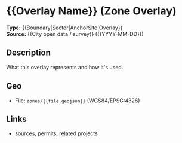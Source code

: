 # {{Overlay Name}} (Zone Overlay)
**Type:** {{Boundary|Sector|AnchorSite|Overlay}}  
**Source:** {{City open data / survey}} ({{YYYY-MM-DD}})
## Description
What this overlay represents and how it's used.
## Geo
- File: `zones/{{file.geojson}}` (WGS84/EPSG:4326)
## Links
- sources, permits, related projects

